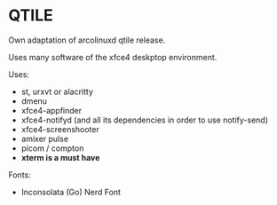 # QTILE

Own adaptation of arcolinuxd qtile release.

Uses many software of the xfce4 deskptop environment.


Uses:
- st, urxvt or alacritty
- dmenu
- xfce4-appfinder
- xfce4-notifyd (and all its dependencies in order to use notify-send)
- xfce4-screenshooter
- amixer pulse
- pícom / compton
- **xterm is a must have**

Fonts:
- Inconsolata (Go) Nerd Font
